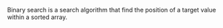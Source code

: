 Binary search is a search algorithm that find the position of a target value within a sorted array.

